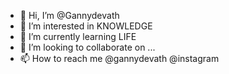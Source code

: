 - 👋 Hi, I’m @Gannydevath
- 👀 I’m interested in KNOWLEDGE
- 🌱 I’m currently learning LIFE
- 💞️ I’m looking to collaborate on ...
- 📫 How to reach me @gannydevath @instagram 

<!---
Gannydevath/Gannydevath is a ✨ special ✨ repository because its `README.md` (this file) appears on your GitHub profile.
You can click the Preview link to take a look at your changes.
--->
